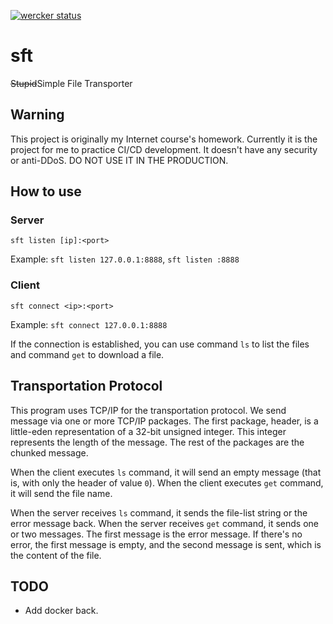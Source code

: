 [![wercker status](https://app.wercker.com/status/ddd250bc7c2e2c24bfe85689f8ff45ba/s/master "wercker status")](https://app.wercker.com/project/byKey/ddd250bc7c2e2c24bfe85689f8ff45ba)

# sft

<del>Stupid</del>Simple File Transporter

## Warning

This project is originally my Internet course's homework. Currently it is the project for me to practice CI/CD development. It doesn't have any security or anti-DDoS. DO NOT USE IT IN THE PRODUCTION.

## How to use

### Server

`sft listen [ip]:<port>`

Example: `sft listen 127.0.0.1:8888`, `sft listen :8888`

### Client

`sft connect <ip>:<port>`

Example: `sft connect 127.0.0.1:8888`

If the connection is established, you can use command `ls` to list the files and command `get` to download a file.

## Transportation Protocol

This program uses TCP/IP for the transportation protocol. We send message via one or more TCP/IP packages. The first package, header, is a little-eden representation of a 32-bit unsigned integer. This integer represents the length of the message. The rest of the packages are the chunked message. 

When the client executes `ls` command, it will send an empty message (that is, with only the header of value `0`). When the client executes `get` command, it will send the file name.

When the server receives `ls` command, it sends the file-list string or the error message back. When the server receives `get` command, it sends one or two messages. The first message is the error message. If there's no error, the first message is empty, and the second message is sent, which is the content of the file.

## TODO

* Add docker back.